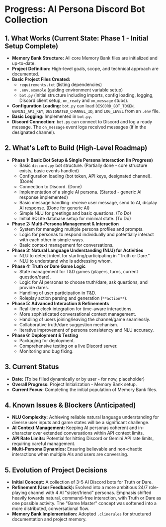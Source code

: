 # Progress: AI Persona Discord Bot Collection

## 1. What Works (Current State: Phase 1 - Initial Setup Complete)
- **Memory Bank Structure:** All core Memory Bank files are initialized and up-to-date.
- **Project Definition:** High-level goals, scope, and technical approach are documented.
- **Basic Project Files Created:**
    - `requirements.txt` (listing dependencies)
    - `.env.example` (guiding environment variable setup)
    - `bot.py` (initial structure including imports, config loading, logging, Discord client setup, `on_ready` and `on_message` stubs).
- **Configuration Loading:** `bot.py` can load `DISCORD_BOT_TOKEN`, `GEMINI_API_KEY`, `DESIGNATED_CHANNEL_ID`, and `LOG_LEVEL` from an `.env` file.
- **Basic Logging:** Implemented in `bot.py`.
- **Discord Connection:** `bot.py` can connect to Discord and log a ready message. The `on_message` event logs received messages (if in the designated channel).

## 2. What's Left to Build (High-Level Roadmap)
- **Phase 1: Basic Bot Setup & Single Persona Interaction (In Progress)**
    - Basic `discord.py` bot structure. (Partially done - core structure exists, basic events handled)
    - Configuration loading (bot token, API keys, designated channel). (Done)
    - Connection to Discord. (Done)
    - Implementation of a single AI persona. (Started - generic AI response implemented)
    - Basic message handling: receive user message, send to AI, display AI response. (Done for generic AI)
    - Simple NLU for greetings and basic questions. (To Do)
    - Initial SQLite database setup for minimal state. (To Do)
- **Phase 2: Multi-Persona Management & Interaction**
    - System for managing multiple persona profiles and prompts.
    - Logic for personas to respond individually and potentially interact with each other in simple ways.
    - Basic context management for conversations.
- **Phase 3: Natural Language Understanding (NLU) for Activities**
    - NLU to detect intent for starting/participating in "Truth or Dare."
    - NLU to understand who is addressing whom.
- **Phase 4: Truth or Dare Game Logic**
    - State management for T&D games (players, turns, current question/dare).
    - Logic for AI personas to choose truth/dare, ask questions, and provide dares.
    - Handling of user participation in T&D.
    - Roleplay action parsing and generation (`**action**`).
- **Phase 5: Advanced Interaction & Refinements**
    - Real-time clock integration for time-aware interactions.
    - More sophisticated conversational context management.
    - Handling of users joining/leaving the channel/game seamlessly.
    - Collaborative truth/dare suggestion mechanism.
    - Iterative improvement of persona consistency and NLU accuracy.
- **Phase 6: Deployment & Testing**
    - Packaging for deployment.
    - Comprehensive testing on a live Discord server.
    - Monitoring and bug fixing.

## 3. Current Status
- **Date:** (To be filled dynamically or by user - for now, placeholder)
- **Overall Progress:** Project Initialization - Memory Bank setup.
- **Current Focus:** Completing the initial population of Memory Bank files.

## 4. Known Issues & Blockers (Anticipated)
- **NLU Complexity:** Achieving reliable natural language understanding for diverse user inputs and game states will be a significant challenge.
- **AI Context Management:** Keeping AI personas coherent and in-character over extended conversations within API context limits.
- **API Rate Limits:** Potential for hitting Discord or Gemini API rate limits, requiring careful management.
- **Multi-Persona Dynamics:** Ensuring believable and non-chaotic interactions when multiple AIs and users are conversing.

## 5. Evolution of Project Decisions
- **Initial Concept:** A collection of 3-5 AI Discord bots for Truth or Dare.
- **Refinement (User Feedback):** Evolved into a more ambitious 24/7 role-playing channel with 4 AI "sister/friend" personas. Emphasis shifted heavily towards natural, command-free interaction, with Truth or Dare as one possible activity. The "Game Master" concept was softened into a more distributed, conversational flow.
- **Memory Bank Implementation:** Adopted `.clinerules` for structured documentation and project memory.
